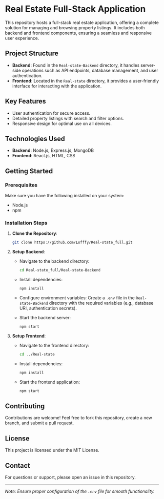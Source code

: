 
# Real Estate Full-Stack Application

This repository hosts a full-stack real estate application, offering a complete solution for managing and browsing property listings. It includes both backend and frontend components, ensuring a seamless and responsive user experience.

## Project Structure

- **Backend**: Found in the `Real-state-Backend` directory, it handles server-side operations such as API endpoints, database management, and user authentication.
- **Frontend**: Located in the `Real-state` directory, it provides a user-friendly interface for interacting with the application.

## Key Features

- User authentication for secure access.
- Detailed property listings with search and filter options.
- Responsive design for optimal use on all devices.

## Technologies Used

- **Backend**: Node.js, Express.js, MongoDB
- **Frontend**: React.js, HTML, CSS

## Getting Started

### Prerequisites

Make sure you have the following installed on your system:

- Node.js
- npm

### Installation Steps

1. **Clone the Repository**:

   ```bash
   git clone https://github.com/Lofffy/Real-state_full.git
   ```

2. **Setup Backend**:
   - Navigate to the backend directory:

     ```bash
     cd Real-state_full/Real-state-Backend
     ```

   - Install dependencies:

     ```bash
     npm install
     ```

   - Configure environment variables:
     Create a `.env` file in the `Real-state-Backend` directory with the required variables (e.g., database URI, authentication secrets).

   - Start the backend server:

     ```bash
     npm start
     ```

3. **Setup Frontend**:
   - Navigate to the frontend directory:

     ```bash
     cd ../Real-state
     ```

   - Install dependencies:

     ```bash
     npm install
     ```

   - Start the frontend application:

     ```bash
     npm start
     ```

## Contributing

Contributions are welcome! Feel free to fork this repository, create a new branch, and submit a pull request.

## License

This project is licensed under the MIT License.

## Contact

For questions or support, please open an issue in this repository.

---

*Note: Ensure proper configuration of the `.env` file for smooth functionality.*
